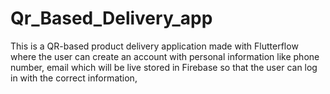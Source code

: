 # Qr_Based_Delivery_app
This is a QR-based product delivery application made with Flutterflow  where the user can create an account with personal information like phone number, email which will be live stored in Firebase so that the user can log in with the correct information,

